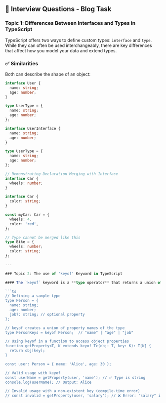 ## 🎯 Interview Questions - Blog Task

### Topic 1: Differences Between Interfaces and Types in TypeScript

TypeScript offers two ways to define custom types: `interface` and `type`. While they can often be used interchangeably, there are key differences that affect how you model your data and extend types.

### ✅ Similarities

Both can describe the shape of an object:

```ts
interface User {
  name: string;
  age: number;
}

type UserType = {
  name: string;
  age: number;
};

interface UserInterface {
  name: string;
  age: number;
}

type UserType = {
  name: string;
  age: number;
};

// Demonstrating Declaration Merging with Interface
interface Car {
  wheels: number;
}

interface Car {
  color: string;
}

const myCar: Car = {
  wheels: 4,
  color: 'red',
};

// Type cannot be merged like this
type Bike = {
  wheels: number;
  color: string;
};

---

### Topic 2: The use of 'keyof' Keyword in TypeScript

#### The `keyof` keyword is a **type operator** that returns a union of the property names of a given type. It is useful when you want to ensure that the keys you use to access an object are valid keys of that object.

```ts
// Defining a sample type
type Person = {
  name: string;
  age: number;
  job?: string; // optional property
};

// keyof creates a union of property names of the type
type PersonKeys = keyof Person;  // "name" | "age" | "job"

// Using keyof in a function to access object properties
function getProperty<T, K extends keyof T>(obj: T, key: K): T[K] {
  return obj[key];
}

const user: Person = { name: 'Alice', age: 30 };

// Valid usage with keyof
const userName = getProperty(user, 'name'); // ✅ Type is string
console.log(userName); // Output: Alice

// Invalid usage with a non-existent key (compile-time error)
// const invalid = getProperty(user, 'salary'); // ❌ Error: "salary" is not a key of Person
